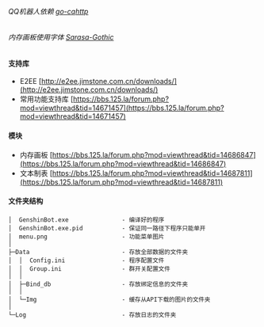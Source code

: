 ###### QQ机器人依赖  [go-cqhttp](https://github.com/Mrs4s/go-cqhttp)

###### 内存画板使用字体  [Sarasa-Gothic](https://mirrors.tuna.tsinghua.edu.cn/github-release/be5invis/Sarasa-Gothic/)

#### 支持库

- E2EE  [http://e2ee.jimstone.com.cn/downloads/](http://e2ee.jimstone.com.cn/downloads/)  
- 常用功能支持库  [https://bbs.125.la/forum.php?mod=viewthread&tid=14671457](https://bbs.125.la/forum.php?mod=viewthread&tid=14671457)  

#### 模块

- 内存画板  [https://bbs.125.la/forum.php?mod=viewthread&tid=14686847](https://bbs.125.la/forum.php?mod=viewthread&tid=14686847) 
- 文本制表  [https://bbs.125.la/forum.php?mod=viewthread&tid=14687811](https://bbs.125.la/forum.php?mod=viewthread&tid=14687811) 


#### 文件夹结构

```
│  GenshinBot.exe				- 编译好的程序
│  GenshinBot.exe.pid			- 保证同一路径下程序只能单开
│  menu.png						- 功能菜单图片
│
├─Data							- 存放全部数据的文件夹
│  │  Config.ini				- 程序配置文件
│  │  Group.ini					- 群开关配置文件
│  │
│  ├─Bind_db					- 存放绑定信息的文件夹
│  │
│  └─Img						- 缓存从API下载的图片的文件夹
│
└─Log							- 存放日志的文件夹
```

